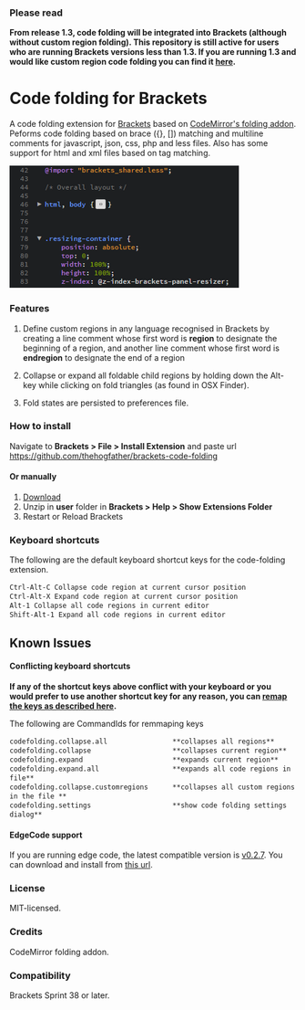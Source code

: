 ### Please read
**From release 1.3, code folding will be integrated into Brackets (although without custom region folding). This repository is still active for users who are running Brackets versions less than 1.3. If you are running 1.3 and would like custom region code folding you can find it [here](https://github.com/thehogfather/brackets-custom-region-code-folding).**

# Code folding for Brackets
A code folding extension for [Brackets](https://github.com/adobe/brackets/) based on [CodeMirror's folding addon](http://codemirror.net/demo/folding.html).
Peforms code folding based on brace ({}, []) matching and multiline comments for javascript, json, css, php and less files. Also has some support for html and xml files based on tag matching.

![Alt text](./screenshots/folded-example.png?raw=true "Folded Example")

### Features
1. Define custom regions in any language recognised in Brackets by creating a line comment whose first word is **region** to designate the beginning of a region, and another line comment whose first word is **endregion** to designate the end of a region

2. Collapse or expand all foldable child regions by holding down the Alt-key while clicking on fold triangles (as found in OSX Finder).

3. Fold states are persisted to preferences file.

### How to install
Navigate to **Brackets > File > Install Extension** and paste url https://github.com/thehogfather/brackets-code-folding

#### Or manually
1. [Download](https://github.com/thehogfather/brackets-code-folding/archive/master.zip)
2. Unzip in **user** folder in **Brackets > Help > Show Extensions Folder**
3. Restart or Reload Brackets

### Keyboard shortcuts
The following are the default keyboard shortcut keys for the code-folding extension.

    Ctrl-Alt-C Collapse code region at current cursor position
    Ctrl-Alt-X Expand code region at current cursor position
    Alt-1 Collapse all code regions in current editor
    Shift-Alt-1 Expand all code regions in current editor


## Known Issues
#### Conflicting keyboard shortcuts
**If any of the shortcut keys above conflict with your keyboard or you would prefer to use another shortcut key for any reason, you can [remap the keys as described here](https://github.com/adobe/brackets/wiki/User-Key-Bindings).**

The following are CommandIds for remmaping keys

    codefolding.collapse.all                **collapses all regions**
    codefolding.collapse                    **collapses current region**
    codefolding.expand                      **expands current region**
    codefolding.expand.all                  **expands all code regions in file**
    codefolding.collapse.customregions      **collapses all custom regions in the file **
    codefolding.settings                    **show code folding settings dialog**

#### EdgeCode support
If you are running edge code, the latest compatible version is [v0.2.7](https://github.com/thehogfather/brackets-code-folding/tree/v0.2.7). You can download and install from [this url](https://github.com/thehogfather/brackets-code-folding/tree/v0.2.7).

### License
MIT-licensed.

### Credits
CodeMirror folding addon.

### Compatibility
Brackets Sprint 38 or later.
